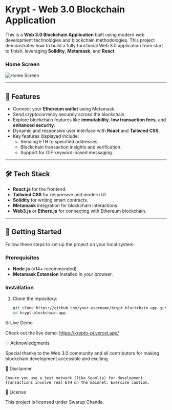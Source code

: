 # Krypt - Web 3.0 Blockchain Application

This is a **Web 3.0 Blockchain Application** built using modern web development technologies and blockchain methodologies. This project demonstrates how to build a fully functional Web 3.0 application from start to finish, leveraging **Solidity**, **Metamask**, and **React**.

### Home Screen
![Home Screen](https://res.cloudinary.com/dagggqd6g/image/upload/f_auto,q_auto/erldlvnqednk28s103dx)

---

## 🌟 Features

- Connect your **Ethereum wallet** using Metamask.
- Send cryptocurrency securely across the blockchain.
- Explore blockchain features like **immutability**, **low transaction fees**, and **enhanced security**.
- Dynamic and responsive user interface with **React** and **Tailwind CSS**.
- Key features displayed include:
  - Sending ETH to specified addresses.
  - Blockchain transaction insights and verification.
  - Support for GIF keyword-based messaging.

---

## 🛠️ Tech Stack

- **React.js** for the frontend.
- **Tailwind CSS** for responsive and modern UI.
- **Solidity** for writing smart contracts.
- **Metamask** integration for blockchain interactions.
- **Web3.js** or **Ethers.js** for connecting with Ethereum blockchain.

---

## 🚀 Getting Started

Follow these steps to set up the project on your local system:

### Prerequisites
- **Node.js** (v14+ recommended)
- **Metamask Extension** installed in your browser.

### Installation

1. Clone the repository:
   ```bash
   git clone https://github.com/your-username/krypt-blockchain-app.git
   cd krypt-blockchain-app

🌐 Live Demo

Check out the live demo: https://krypto-pi.vercel.app/

✨ Acknowledgments

Special thanks to the Web 3.0 community and all contributors for making blockchain development accessible and exciting.

🚨 Disclaimer

    Ensure you use a test network (like Sepolia) for development.
    Transactions involve real ETH on the mainnet. Exercise caution.

📜 License

This project is licensed under Swarup Chanda.